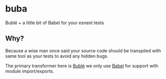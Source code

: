 # buba
Bublé + a little bit of Babel for your esnext tests


## Why?
Because a wise man once said your source code should be transpiled with same tool as your tests to avoid any hidden bugs.

The primary transformer here is [Bublé](buble.surge.sh/#) we only use [Babel](babeljs.io) for support with module import/exports.

